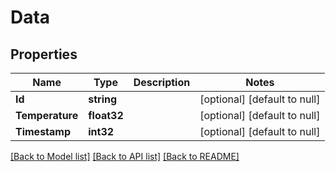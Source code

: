 # Data

## Properties
Name | Type | Description | Notes
------------ | ------------- | ------------- | -------------
**Id** | **string** |  | [optional] [default to null]
**Temperature** | **float32** |  | [optional] [default to null]
**Timestamp** | **int32** |  | [optional] [default to null]

[[Back to Model list]](../README.md#documentation-for-models) [[Back to API list]](../README.md#documentation-for-api-endpoints) [[Back to README]](../README.md)


